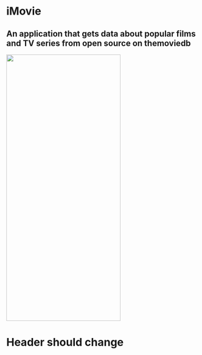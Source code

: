 # iMovie

## An application that gets data about popular films and TV series from open source on themoviedb

<img src="https://user-images.githubusercontent.com/75984018/132126245-5c3918a3-af01-459e-b84c-aa0015ef3ca7.png" width="300" height="700">

# Header should change

